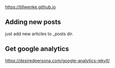 

https://tillwenke.github.io

## Adding new posts
just add new articles to _posts dir.

## Get google analytics
https://desiredpersona.com/google-analytics-jekyll/
